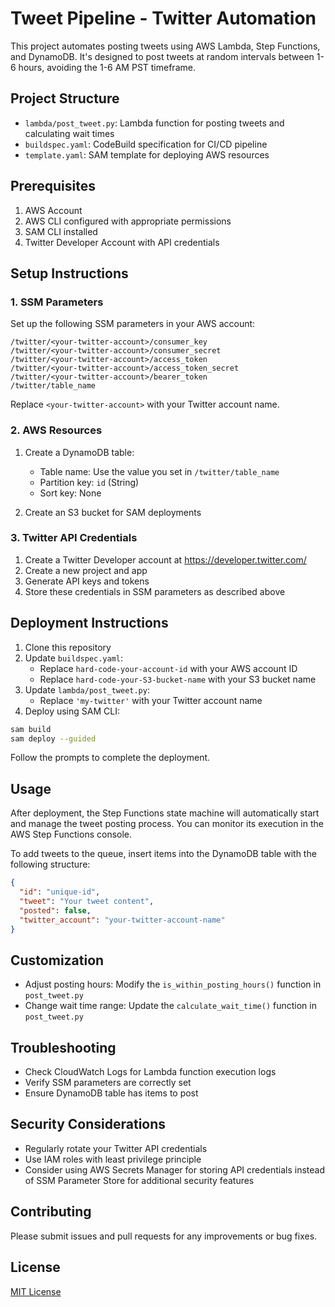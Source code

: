 # Tweet Pipeline - Twitter Automation

This project automates posting tweets using AWS Lambda, Step Functions, and DynamoDB. It's designed to post tweets at random intervals between 1-6 hours, avoiding the 1-6 AM PST timeframe.

## Project Structure

- `lambda/post_tweet.py`: Lambda function for posting tweets and calculating wait times
- `buildspec.yaml`: CodeBuild specification for CI/CD pipeline
- `template.yaml`: SAM template for deploying AWS resources

## Prerequisites

1. AWS Account
2. AWS CLI configured with appropriate permissions
3. SAM CLI installed
4. Twitter Developer Account with API credentials

## Setup Instructions

### 1. SSM Parameters

Set up the following SSM parameters in your AWS account:

```
/twitter/<your-twitter-account>/consumer_key
/twitter/<your-twitter-account>/consumer_secret
/twitter/<your-twitter-account>/access_token
/twitter/<your-twitter-account>/access_token_secret
/twitter/<your-twitter-account>/bearer_token
/twitter/table_name
```

Replace `<your-twitter-account>` with your Twitter account name.

### 2. AWS Resources

1. Create a DynamoDB table:
   - Table name: Use the value you set in `/twitter/table_name`
   - Partition key: `id` (String)
   - Sort key: None

2. Create an S3 bucket for SAM deployments

### 3. Twitter API Credentials

1. Create a Twitter Developer account at https://developer.twitter.com/
2. Create a new project and app
3. Generate API keys and tokens
4. Store these credentials in SSM parameters as described above

## Deployment Instructions

1. Clone this repository
2. Update `buildspec.yaml`:
   - Replace `hard-code-your-account-id` with your AWS account ID
   - Replace `hard-code-your-S3-bucket-name` with your S3 bucket name
3. Update `lambda/post_tweet.py`:
   - Replace `'my-twitter'` with your Twitter account name
4. Deploy using SAM CLI:

```bash
sam build
sam deploy --guided
```

Follow the prompts to complete the deployment.

## Usage

After deployment, the Step Functions state machine will automatically start and manage the tweet posting process. You can monitor its execution in the AWS Step Functions console.

To add tweets to the queue, insert items into the DynamoDB table with the following structure:

```json
{
  "id": "unique-id",
  "tweet": "Your tweet content",
  "posted": false,
  "twitter_account": "your-twitter-account-name"
}
```

## Customization

- Adjust posting hours: Modify the `is_within_posting_hours()` function in `post_tweet.py`
- Change wait time range: Update the `calculate_wait_time()` function in `post_tweet.py`

## Troubleshooting

- Check CloudWatch Logs for Lambda function execution logs
- Verify SSM parameters are correctly set
- Ensure DynamoDB table has items to post

## Security Considerations

- Regularly rotate your Twitter API credentials
- Use IAM roles with least privilege principle
- Consider using AWS Secrets Manager for storing API credentials instead of SSM Parameter Store for additional security features

## Contributing

Please submit issues and pull requests for any improvements or bug fixes.

## License

[MIT License](LICENSE)